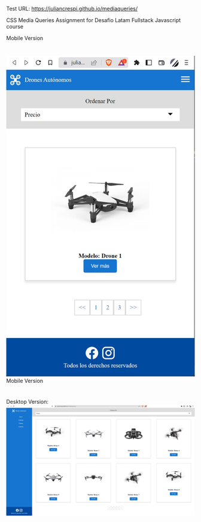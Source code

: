 Test URL: https://juliancrespi.github.io/mediaqueries/

CSS Media Queries Assignment for Desafio Latam Fullstack Javascript course


Mobile Version
#
#
![image](/assets/img/MediaQueries_Mobile.jpg)
Mobile Version
#
#
Desktop Version:
![image](/assets/img/MediaQueries_Desktop.jpg)
